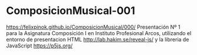 # ComposicionMusical-001
https://felixpinok.github.io/ComposicionMusical/000/ Presentación Nº 1 para la Asignatura Composición I en Instituto Profesional Arcos, utilizando el entorno de presentacion HTML http://lab.hakim.se/reveal-js/ y la libreria de JavaScript https://p5js.org/
